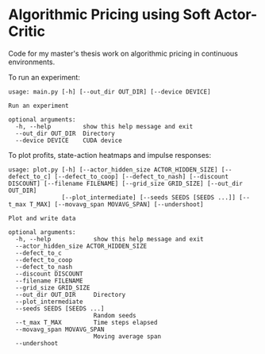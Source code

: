 # Algorithmic Pricing using Soft Actor-Critic

Code for my master's thesis work on algorithmic pricing in continuous environments.

To run an experiment:

```
usage: main.py [-h] [--out_dir OUT_DIR] [--device DEVICE]

Run an experiment

optional arguments:
  -h, --help         show this help message and exit
  --out_dir OUT_DIR  Directory
  --device DEVICE    CUDA device
```

To plot profits, state-action heatmaps and impulse responses:

```
usage: plot.py [-h] [--actor_hidden_size ACTOR_HIDDEN_SIZE] [--defect_to_c] [--defect_to_coop] [--defect_to_nash] [--discount DISCOUNT] [--filename FILENAME] [--grid_size GRID_SIZE] [--out_dir OUT_DIR]
               [--plot_intermediate] [--seeds SEEDS [SEEDS ...]] [--t_max T_MAX] [--movavg_span MOVAVG_SPAN] [--undershoot]

Plot and write data

optional arguments:
  -h, --help            show this help message and exit
  --actor_hidden_size ACTOR_HIDDEN_SIZE
  --defect_to_c
  --defect_to_coop
  --defect_to_nash
  --discount DISCOUNT
  --filename FILENAME
  --grid_size GRID_SIZE
  --out_dir OUT_DIR     Directory
  --plot_intermediate
  --seeds SEEDS [SEEDS ...]
                        Random seeds
  --t_max T_MAX         Time steps elapsed
  --movavg_span MOVAVG_SPAN
                        Moving average span
  --undershoot
```
